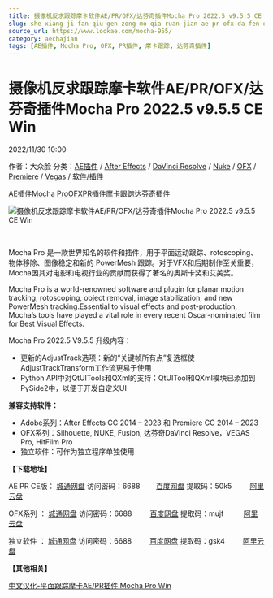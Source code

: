 ```yaml
---
title: 摄像机反求跟踪摩卡软件AE/PR/OFX/达芬奇插件Mocha Pro 2022.5 v9.5.5 CE Win
slug: she-xiang-ji-fan-qiu-gen-zong-mo-qia-ruan-jian-ae-pr-ofx-da-fen-qi-cha-jian-mocha-pro-2022-5-v9-5-5-ce-win
source_url: https://www.lookae.com/mocha-955/
category: aechajian
tags: [AE插件, Mocha Pro, OFX, PR插件, 摩卡跟踪, 达芬奇插件]
---
```

# 摄像机反求跟踪摩卡软件AE/PR/OFX/达芬奇插件Mocha Pro 2022.5 v9.5.5 CE Win

2022/11/30 10:00

作者：大众脸
分类：[AE插件](https://www.lookae.com/after-effects/aechajian/) / [After Effects](https://www.lookae.com/after-effects/) / [DaVinci Resolve](https://www.lookae.com/qitarjcj/resolvezy/) / [Nuke](https://www.lookae.com/qitarjcj/nukezy/) / [OFX](https://www.lookae.com/qitarjcj/ofxzy/) / [Premiere](https://www.lookae.com/qitarjcj/premierezy/) / [Vegas](https://www.lookae.com/qitarjcj/vegaszy/) / [软件/插件](https://www.lookae.com/qitarjcj/)

[AE插件](https://www.lookae.com/tag/ae%e6%8f%92%e4%bb%b6/)[Mocha Pro](https://www.lookae.com/tag/mocha-pro/)[OFX](https://www.lookae.com/tag/ofx/)[PR插件](https://www.lookae.com/tag/pr%e6%8f%92%e4%bb%b6/)[摩卡跟踪](https://www.lookae.com/tag/%e6%91%a9%e5%8d%a1%e8%b7%9f%e8%b8%aa/)[达芬奇插件](https://www.lookae.com/tag/%e8%be%be%e8%8a%ac%e5%a5%87%e6%8f%92%e4%bb%b6/)

![摄像机反求跟踪摩卡软件AE/PR/OFX/达芬奇插件Mocha Pro 2022.5 v9.5.5 CE Win](https://www.lookae.com/wp-content/uploads/2021/09/mocha-2022-adobe.jpg "摄像机反求跟踪摩卡软件AE/PR/OFX/达芬奇插件Mocha Pro 2022.5 v9.5.5 CE Win-LookAE.com")

[﻿﻿﻿﻿﻿](https://cloud.video.taobao.com//play/u/705956171/p/1/e/6/t/1/357166271183.mp4)

Mocha Pro 是一款世界知名的软件和插件，用于平面运动跟踪、rotoscoping、物体移除、图像稳定和新的 PowerMesh 跟踪。对于VFX和后期制作至关重要，Mocha因其对电影和电视行业的贡献而获得了著名的奥斯卡奖和艾美奖。

Mocha Pro is a world-renowned software and plugin for planar motion tracking, rotoscoping, object removal, image stabilization, and new PowerMesh tracking.Essential to visual effects and post-production, Mocha’s tools have played a vital role in every recent Oscar-nominated film for Best Visual Effects.

Mocha Pro 2022.5 V9.5.5 升级内容：

* 更新的AdjustTrack选项：新的“关键帧所有点”复选框使AdjustTrackTransform工作流更易于使用
* Python API中对QtUITools和QXml的支持：QtUITool和QXml模块已添加到PySide2中，以便于开发自定义UI

**兼容支持软件：**

* Adobe系列：After Effects CC 2014 – 2023 和 Premiere CC 2014 – 2023
* OFX系列：Silhouette, NUKE, Fusion, 达芬奇DaVinci Resolve，VEGAS Pro, HitFilm Pro
* 独立软件：可作为独立程序单独使用

**【下载地址】**

AE PR CE版： [城通网盘](https://url70.ctfile.com/f/2827370-738956547-d728e2?p=4431) 访问密码：6688        [百度网盘](https://pan.baidu.com/s/1oBxOQX09j4rVRi-co9vOJw?pwd=50k5) 提取码：50k5         [阿里云盘](https://www.aliyundrive.com/s/s7SB81MccqN)

OFX系列 ： [城通网盘](https://url70.ctfile.com/f/2827370-738765686-e4fa35?p=4431) 访问密码：6688         [百度网盘](https://pan.baidu.com/s/1EpKJUq9lDNWtGsicPHddDg?pwd=mujf) 提取码：mujf          [阿里云盘](https://www.aliyundrive.com/s/gB2qkPZxhqh)

独立软件 ： [城通网盘](https://url70.ctfile.com/f/2827370-738765650-92e5d4?p=4431) 访问密码：6688         [百度网盘](https://pan.baidu.com/s/1piMgZJOwPPzQbsLm5E_5FA?pwd=gsk4) 提取码：gsk4         [阿里云盘](https://www.aliyundrive.com/s/egxSw7PRJwh)

**【其他相关】**

[中文汉化-平面跟踪摩卡AE/PR插件 Mocha Pro Win](https://www.lookae.com/mocha-pro-aepr/)
